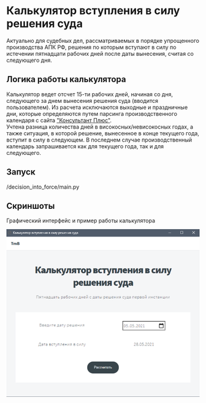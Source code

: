 # Калькулятор вступления в силу решения суда
Актуально для судебных дел, рассматриваемых в порядке упрощенного производства 
АПК РФ, решения по которым вступают в силу по истечении пятнадцати рабочих
дней после даты вынесения, считая со следующего дня. 

## Логика работы калькулятора
Калькулятор ведет отсчет 15-ти рабочих дней, начиная со дня, 
следующего за днем вынесения решения суда (вводится пользователем). 
Из расчета исключаются выходные и праздничные дни, которые определяются 
путем парсинга производственного календаря с сайта 
["Консультант Плюс"](
http://www.consultant.ru/law/ref/calendar/proizvodstvennye/).
<br>
Учтена разница количества дней в високосных/невисокосных годах, а также 
ситуация, в которой решение, вынесенное в конце текущего года, вступит в 
силу в следующем.
В последнем случае производственный календарь запрашивается как для текущего 
года, так и для следующего. 

## Запуск
/decision_into_force/main.py

## Скриншоты
Графический интерфейс и пример работы калькулятора
<br>

![Alt-текст](imgs/example.png "Пример работы калькулятора")


